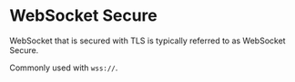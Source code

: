 # WebSocket Secure

WebSocket that is secured with TLS is typically referred to as WebSocket Secure.

Commonly used with `wss://`.

